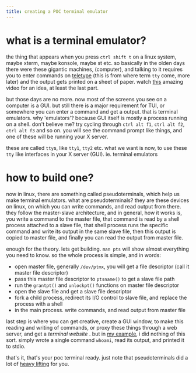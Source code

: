 ```yaml
---
title: creating a POC terminal emulator  
---
```

 
# what is a terminal emulator?  
the thing that appears when you press `ctrl shift t` on a linux system, maybe xterm, maybe konsole, maybe st etc. so basically in the olden days there were these gigantic machines, (computer), and talking to it requires you to enter commands on [teletype](https://en.wikipedia.org/wiki/Teleprinter) (this is from where term `tty` come, more later) and the output gets printed on a sheet of paper. watch [this](https://www.youtube.com/watch?v=2XLZ4Z8LpEE) amazing video for an idea, at least the last part.  
  
but those days are no more. now most of the screens you see on a computer is a GUI. but still there is a major requirement for TUI, or somewhere you can enter a command and get a output. that is terminal emulators. why 'emulators'? because GUI itself is mostly a process running on a shell. don't believe me? try cycling through `ctrl alt f1`, `ctrl alt f2`, `ctrl alt f3` and so on. you will see the command prompt like things, and one of these will be running your X server.

these are called `tty`s, like `tty1`, `tty2` etc. what we want is now, to use these `tty` like interfaces in your X server (GUI). ie. terminal emulators

# how to build one?
now in linux, there are something called pseudoterminals, which help us make terminal emulators. what are pseudoterminals? they are these devices on linux, on which you can write commands, and read output from there. they follow the master-slave architecture, and in general, how it works is, you write a command to the master file, that command is read by a shell process attached to a slave file, that shell process runs the specific command and write its output in the same slave file, then this output is copied to master file, and finally you can read the output from master file.

enough for the theory. lets get building. `man pts` will show almost everything you need to know. so the whole process is simple, and in words:

- open master file, generally `/dev/ptmx`, you will get a file descriptor (call it master file descriptor)
- pass this master file descriptor to `ptsname()` to get a slave file path
- run the  `grantpt()` and `unlockpt()` functions on master file descriptor
- open the slave file and get a slave file descriptor
- fork a child process, redirect its I/O control to slave file, and replace the process with a shell
- in the main process. write commands, and read output from master file

last step is where you can get creative, create a GUI window, to make this reading and writing of commands, or proxy these things through a web server, and get a _terminal website_ . but in [my example](https://github.com/deprov447/terme), i did nothing of this sort. simply wrote a single command `whoami`, read its output, and printed it to stdio.

that's it, that's your poc terminal ready. just note that pseudoterminals did a lot of [heavy lifting]((https://linux.die.net/man/7/pty)) for you.

